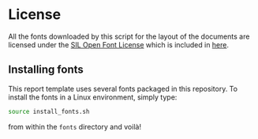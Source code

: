 # License

All the fonts downloaded by this script for the layout of the documents are licensed under the [SIL Open Font License](https://openfontlicense.org/) which is included in [here](ofl.md).

## Installing fonts

This report template uses several fonts packaged in this repository. To install the fonts in a Linux environment, simply type: 

```bash
source install_fonts.sh
```

from within the `fonts` directory and voilà!
